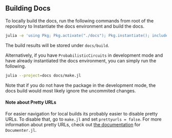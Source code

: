 ## Building Docs

To locally build the docs, run the following commands from root of the repository to Instantiate the docs environment and build the docs.

```bash
julia -e 'using Pkg; Pkg.activate("./docs"); Pkg.instantiate(); include("./docs/make.jl");'
```

The build results will be stored under `docs/build`.

Alternatively, if you have `ProbabilisticCircuits` in development mode and have already instantiated the docs environment, you can simply run the following.

```bash
julia --project=docs docs/make.jl
```

Note that if you do not have the package in the development mode, the docs build would most likely ignore the uncommited changes.


#### Note about Pretty URLs
For easier navigation for local builds its probably easier to disable pretty URLs. To disable that, go to `make.jl` and set `prettyurls = false`. For more information about pretty URLs, check out  [the documentation](https://juliadocs.github.io/Documenter.jl/stable/man/guide/) for `Documenter.jl`.